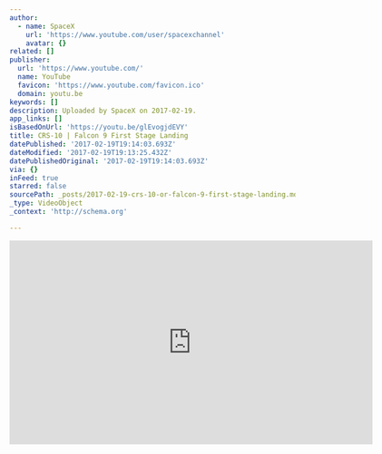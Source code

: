 ```yaml
---
author:
  - name: SpaceX
    url: 'https://www.youtube.com/user/spacexchannel'
    avatar: {}
related: []
publisher:
  url: 'https://www.youtube.com/'
  name: YouTube
  favicon: 'https://www.youtube.com/favicon.ico'
  domain: youtu.be
keywords: []
description: Uploaded by SpaceX on 2017-02-19.
app_links: []
isBasedOnUrl: 'https://youtu.be/glEvogjdEVY'
title: CRS-10 | Falcon 9 First Stage Landing
datePublished: '2017-02-19T19:14:03.693Z'
dateModified: '2017-02-19T19:13:25.432Z'
datePublishedOriginal: '2017-02-19T19:14:03.693Z'
via: {}
inFeed: true
starred: false
sourcePath: _posts/2017-02-19-crs-10-or-falcon-9-first-stage-landing.md
_type: VideoObject
_context: 'http://schema.org'

---
```

<iframe src="https://cdn.embedly.com/widgets/media.html?src=https%3A%2F%2Fwww.youtube.com%2Fembed%2FglEvogjdEVY%3Ffeature%3Doembed&amp;url=http%3A%2F%2Fwww.youtube.com%2Fwatch%3Fv%3DglEvogjdEVY&amp;image=https%3A%2F%2Fi.ytimg.com%2Fvi%2FglEvogjdEVY%2Fhqdefault.jpg&amp;key=b7d04c9b404c499eba89ee7072e1c4f7&amp;type=text%2Fhtml&amp;schema=youtube" width="640" height="360" scrolling="no" frameborder="0" allowfullscreen="" style=""></iframe>
